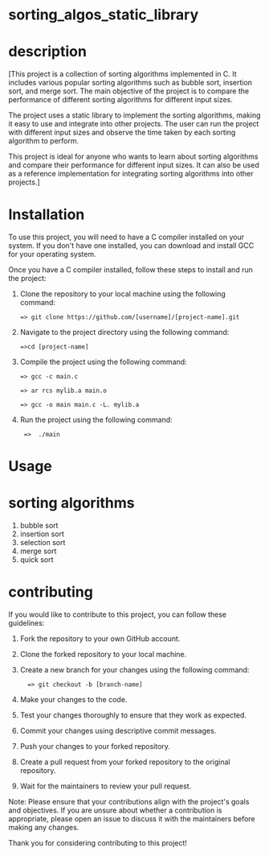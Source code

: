 # sorting_algos_static_library
# description
[This project is a collection of sorting algorithms implemented in C. It includes various popular sorting algorithms such as bubble sort, insertion sort, and merge sort. The main objective of the project is to compare the performance of different sorting algorithms for different input sizes.

The project uses a static library to implement the sorting algorithms, making it easy to use and integrate into other projects. The user can run the project with different input sizes and observe the time taken by each sorting algorithm to perform.

This project is ideal for anyone who wants to learn about sorting algorithms and compare their performance for different input sizes. It can also be used as a reference implementation for integrating sorting algorithms into other projects.]

# Installation
To use this project, you will need to have a C compiler installed on your system. If you don't have one installed, you can download and install GCC for your operating system.

Once you have a C compiler installed, follow these steps to install and run the project:

1. Clone the repository to your local machine using the following command:

       => git clone https://github.com/[username]/[project-name].git
       
2. Navigate to the project directory using the following command:

       =>cd [project-name]
      
3. Compile the project using the following command:

       => gcc -c main.c

       => ar rcs mylib.a main.o

       => gcc -o main main.c -L. mylib.a
       
4. Run the project using the following command:

        =>  ./main
        
# Usage

# sorting algorithms

1. bubble sort
2. insertion sort
3. selection sort
4. merge sort
5. quick sort

# contributing

If you would like to contribute to this project, you can follow these guidelines:

1. Fork the repository to your own GitHub account.

2. Clone the forked repository to your local machine.

3. Create a new branch for your changes using the following command:

         => git checkout -b [branch-name]
   
5. Make your changes to the code.

5. Test your changes thoroughly to ensure that they work as expected.

6. Commit your changes using descriptive commit messages.

7. Push your changes to your forked repository.

8. Create a pull request from your forked repository to the original repository.

9. Wait for the maintainers to review your pull request.

Note: Please ensure that your contributions align with the project's goals and objectives. If you are unsure about whether a contribution is appropriate, please open an issue to discuss it with the maintainers before making any changes.

Thank you for considering contributing to this project!
